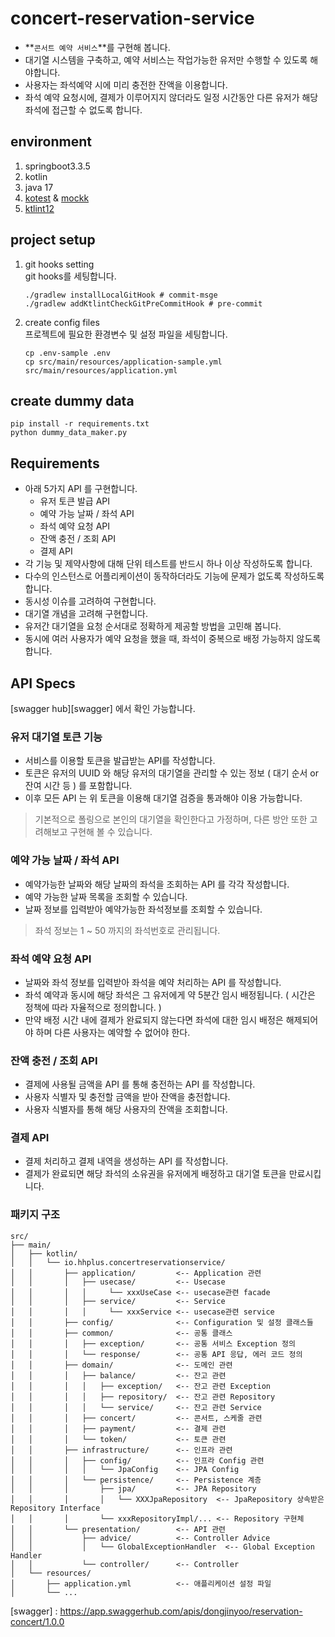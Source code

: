 # concert-reservation-service

- **`콘서트 예약 서비스`**를 구현해 봅니다.
- 대기열 시스템을 구축하고, 예약 서비스는 작업가능한 유저만 수행할 수 있도록 해야합니다.
- 사용자는 좌석예약 시에 미리 충전한 잔액을 이용합니다.
- 좌석 예약 요청시에, 결제가 이루어지지 않더라도 일정 시간동안 다른 유저가 해당 좌석에 접근할 수 없도록 합니다.

## environment

1. springboot3.3.5
2. kotlin
3. java 17
4. [kotest][kotest] & [mockk][mockk]
5. [ktlint12][ktlint]

## project setup

1. git hooks setting  
   git hooks를 세팅합니다.
    ```shell
    ./gradlew installLocalGitHook # commit-msge
    ./gradlew addKtlintCheckGitPreCommitHook # pre-commit
    ```
2. create config files  
   프로젝트에 필요한 환경변수 및 설정 파일을 세팅합니다.
    ```shell
    cp .env-sample .env
    cp src/main/resources/application-sample.yml src/main/resources/application.yml
    ```

## create dummy data

```shell
pip install -r requirements.txt
python dummy_data_maker.py
```
## Requirements

- 아래 5가지 API 를 구현합니다.
    - 유저 토큰 발급 API
    - 예약 가능 날짜 / 좌석 API
    - 좌석 예약 요청 API
    - 잔액 충전 / 조회 API
    - 결제 API
- 각 기능 및 제약사항에 대해 단위 테스트를 반드시 하나 이상 작성하도록 합니다.
- 다수의 인스턴스로 어플리케이션이 동작하더라도 기능에 문제가 없도록 작성하도록 합니다.
- 동시성 이슈를 고려하여 구현합니다.
- 대기열 개념을 고려해 구현합니다.
- 유저간 대기열을 요청 순서대로 정확하게 제공할 방법을 고민해 봅니다.
- 동시에 여러 사용자가 예약 요청을 했을 때, 좌석이 중복으로 배정 가능하지 않도록 합니다.

## API Specs

[swagger hub][swagger] 에서 확인 가능합니다. 


### 유저 대기열 토큰 기능

- 서비스를 이용할 토큰을 발급받는 API를 작성합니다.
- 토큰은 유저의 UUID 와 해당 유저의 대기열을 관리할 수 있는 정보 ( 대기 순서 or 잔여 시간 등 ) 를 포함합니다.
- 이후 모든 API 는 위 토큰을 이용해 대기열 검증을 통과해야 이용 가능합니다.

> 기본적으로 폴링으로 본인의 대기열을 확인한다고 가정하며, 다른 방안 또한 고려해보고 구현해 볼 수 있습니다.

### 예약 가능 날짜 / 좌석 API

- 예약가능한 날짜와 해당 날짜의 좌석을 조회하는 API 를 각각 작성합니다.
- 예약 가능한 날짜 목록을 조회할 수 있습니다.
- 날짜 정보를 입력받아 예약가능한 좌석정보를 조회할 수 있습니다.

> 좌석 정보는 1 ~ 50 까지의 좌석번호로 관리됩니다.

### 좌석 예약 요청 API

- 날짜와 좌석 정보를 입력받아 좌석을 예약 처리하는 API 를 작성합니다.
- 좌석 예약과 동시에 해당 좌석은 그 유저에게 약 5분간 임시 배정됩니다. ( 시간은 정책에 따라 자율적으로 정의합니다. )
- 만약 배정 시간 내에 결제가 완료되지 않는다면 좌석에 대한 임시 배정은 해제되어야 하며 다른 사용자는 예약할 수 없어야 한다.

### 잔액 충전 / 조회 API

- 결제에 사용될 금액을 API 를 통해 충전하는 API 를 작성합니다.
- 사용자 식별자 및 충전할 금액을 받아 잔액을 충전합니다.
- 사용자 식별자를 통해 해당 사용자의 잔액을 조회합니다.

### 결제 API

- 결제 처리하고 결제 내역을 생성하는 API 를 작성합니다.
- 결제가 완료되면 해당 좌석의 소유권을 유저에게 배정하고 대기열 토큰을 만료시킵니다.

### 패키지 구조

```shell
src/
├── main/
│   ├── kotlin/
│   │   └── io.hhplus.concertreservationservice/
│   │       ├── application/         <-- Application 관련
│   │       │   ├── usecase/         <-- Usecase
│   │       │   │     └── xxxUseCase <-- usecase관련 facade
│   │       │   ├── service/         <-- Service
│   │       │   │     └── xxxService <-- usecase관련 service
│   │       ├── config/              <-- Configuration 및 설정 클래스들
│   │       ├── common/              <-- 공통 클래스
│   │       │   ├── exception/       <-- 공통 서비스 Exception 정의
│   │       │   └── response/        <-- 공통 API 응답, 에러 코드 정의
│   │       ├── domain/              <-- 도메인 관련
│   │       │   ├── balance/         <-- 잔고 관련
│   │       │   │   ├── exception/   <-- 잔고 관련 Exception
│   │       │   │   ├── repository/  <-- 잔고 관련 Repository
│   │       │   │   └── service/     <-- 잔고 관련 Service
│   │       │   ├── concert/         <-- 콘서트, 스케줄 관련
│   │       │   ├── payment/         <-- 결제 관련
│   │       │   └── token/           <-- 토큰 관련
│   │       ├── infrastructure/      <-- 인프라 관련
│   │       │   ├── config/          <-- 인프라 Config 관련
│   │       │   │   └── JpaConfig    <-- JPA Config
│   │       │   └── persistence/     <-- Persistence 계층
│   │       │       ├── jpa/         <-- JPA Repository
│   │       │       │   └── XXXJpaRepository  <-- JpaRepository 상속받은 Repository Interface
│   │       │       └── xxxRepositoryImpl/... <-- Repository 구현체
│   │       └── presentation/        <-- API 관련
│   │           ├── advice/          <-- Controller Advice
│   │           │   └── GlobalExceptionHandler  <-- Global Exception Handler
│   │           └── controller/      <-- Controller
│   └── resources/
│       ├── application.yml          <-- 애플리케이션 설정 파일
│       └── ...
```

[ktlint]: https://github.com/JLLeitschuh/ktlint-gradle?tab=readme-ov-file#configuration

[kotest]: https://kotest.io/docs/quickstart

[mockk]: https://mockk.io/

[swagger] : https://app.swaggerhub.com/apis/dongjinyoo/reservation-concert/1.0.0
